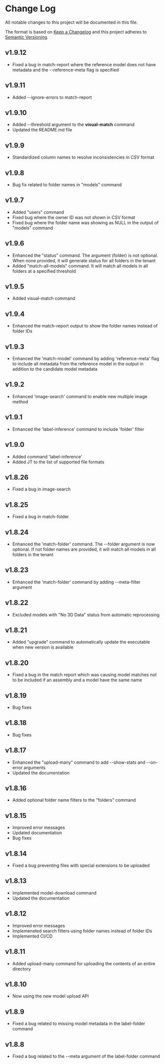 # Change Log
All notable changes to this project will be documented in this file.
 
The format is based on [Keep a Changelog](http://keepachangelog.com/)
and this project adheres to [Semantic Versioning](http://semver.org/).

## v1.9.12

* Fixed a bug in match-report where the reference model does not have metadata and the --reference-meta flag is specified

## v1.9.11

* Added --ignore-errors to match-report

## v1.9.10

* Added --threshold argument to the **visual-match** command
* Updated the README.md file

## v1.9.9

* Standardized column names to resolve inconsistencies in CSV format

## v1.9.8

* Bug fix related to folder names in "models" command

## v1.9.7

* Added "users" command
* Fixed bug where the owner ID was not shown in CSV format
* Fixed bug where the folder name was showing as NULL in the output of "models" command

## v1.9.6

* Enhanced the "status" command. The argument (folder) is not optional. When none provided, it will generate status for all folders in the tenant
* Added "match-all-models" command. It will match all models in all folders at a specified threshold

## v1.9.5

* Added visual-match command

## v1.9.4

* Enhanced the match-report output to show the folder names instead of folder IDs

## v1.9.3

* Enhanced the 'match-model' command by adding 'reference-meta' flag to include all metadata from the reference model in the output in addition to the candidate model metadata

## v1.9.2

* Enhanced 'image-search' command to enable new multiple image method

## v1.9.1

* Enhanced the 'label-inference' command to include 'folder' filter

## v1.9.0

* Added command 'label-inference'
* Added JT to the list of supported file formats

## v1.8.26

* Fixed a bug in image-search

## v1.8.25

* Fixed a bug in match-folder

## v1.8.24

* Enhanced the 'match-folder' command. The --folder argument is now optional. If not folder names are provided, it will match all models in all folders in the tenant

## v1.8.23

* Enhanced the 'match-folder' command by adding --meta-filter argument

## v1.8.22

* Excluded models with "No 3D Data" status from automatic reprocessing

## v1.8.21

* Added "upgrade" command to automatically update the executable when new version is available

## v1.8.20

* Fixed a bug in the match report which was causing model matches not to be included if an assembly and a model have the same name

## v1.8.19

* Bug fixes

## v1.8.18

* Bug fixes

## v1.8.17

* Enhanced the "upload-many" command to add --show-stats and --on-error arguments
* Updated the documentation

## v1.8.16

* Added optional folder name filters to the "folders" command

## v1.8.15

* Improved error messages
* Updated documentation
* Bug fixes

## v1.8.14

* Fixed a bug preventing files with special extensions to be uploaded

## v1.8.13

* Implemented model-download command
* Updated the documentation

## v1.8.12

* Improved error messages
* Implemeneted search filters using folder names instead of folder IDs
* Implemented CI/CD

## v1.8.11

* Added upload-many command for uploading the contents of an entire directory

## v1.8.10

* Now using the new model upload API

## v1.8.9

* Fixed a bug related to missing model metadata in the label-folder command

## v1.8.8

* Fixed a bug related to the --meta argument of the label-folder command

